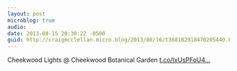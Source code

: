 ```yaml
---
layout: post
microblog: true
audio: 
date: 2013-08-15 20:30:22 -0500
guid: http://craigmcclellan.micro.blog/2013/08/16/t368182918470205440.html
---
```

Cheekwood Lights @ Cheekwood Botanical Garden [t.co/IxUsPFoU4...](http://t.co/IxUsPFoU4g)
